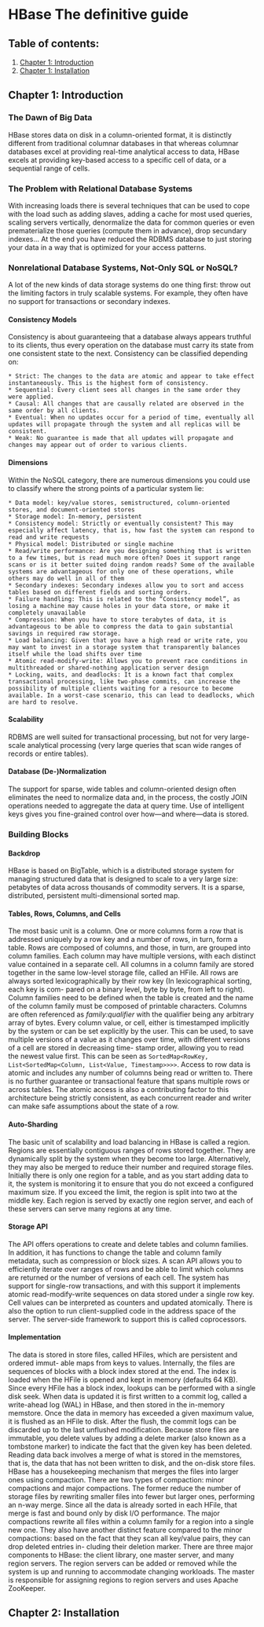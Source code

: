 # HBase The definitive guide
## Table of contents:
1. [Chapter 1: Introduction](#Chapter1)
2. [Chapter 1: Installation](#Chapter2)



## Chapter 1: Introduction<a name="Chapter1"></a>
### The Dawn of Big Data
HBase stores data on disk in a column-oriented format, it is distinctly different from traditional columnar databases in that whereas columnar databases excel at providing real-time analytical access to data, HBase excels at providing key-based access to a specific cell of data, or a sequential range of cells.

### The Problem with Relational Database Systems
With increasing loads there is several techniques that can be used to cope with the load such as adding slaves, adding a cache for most used queries, scaling servers vertically, denormalize the data for common queries or even prematerialize those queries (compute them in advance), drop secundary indexes...  At the end you have reduced the RDBMS database to just storing your data in a way that is optimized for your access patterns. 

### Nonrelational Database Systems, Not-Only SQL or NoSQL?
A lot of the new kinds of data storage systems do one thing first: throw out the limiting factors in truly scalable systems. For example, they often have no support for transactions or secondary indexes. 

#### Consistency Models
Consistency is about guaranteeing that a database always appears truthful to its clients, thus every operation on the database must carry its state from one consistent state to the next. Consistency can be classified depending on:

    * Strict: The changes to the data are atomic and appear to take effect instantaneously. This is the highest form of consistency.
    * Sequential: Every client sees all changes in the same order they were applied.
    * Causal: All changes that are causally related are observed in the same order by all clients.
    * Eventual: When no updates occur for a period of time, eventually all updates will propagate through the system and all replicas will be consistent.
    * Weak: No guarantee is made that all updates will propagate and changes may appear out of order to various clients.

#### Dimensions
Within the NoSQL category, there are numerous dimensions you could use to classify where the strong points of a particular system lie:

    * Data model: key/value stores, semistructured, column-oriented stores, and document-oriented stores
    * Storage model: In-memory, persistent
    * Consistency model: Strictly or eventually consistent? This may especially affect latency, that is, how fast the system can respond to read and write requests
    * Physical model: Distributed or single machine
    * Read/write performance: Are you designing something that is written to a few times, but is read much more often? Does it support range scans or is it better suited doing random reads? Some of the available systems are advantageous for only one of these operations, while others may do well in all of them
    * Secondary indexes: Secondary indexes allow you to sort and access tables based on different fields and sorting orders.
    * Failure handling: This is related to the “Consistency model”, as losing a machine may cause holes in your data store, or make it completely unavailable
    * Compression: When you have to store terabytes of data, it is advantageous to be able to compress the data to gain substantial savings in required raw storage.
    * Load balancing: Given that you have a high read or write rate, you may want to invest in a storage system that transparently balances itself while the load shifts over time
    * Atomic read-modify-write: Allows you to prevent race conditions in multithreaded or shared-nothing application server design
    * Locking, waits, and deadlocks: It is a known fact that complex transactional processing, like two-phase commits, can increase the possibility of multiple clients waiting for a resource to become available. In a worst-case scenario, this can lead to deadlocks, which are hard to resolve.

#### Scalability
RDBMS are well suited for transactional processing, but not for very large-scale analytical processing (very large queries that scan wide ranges of records or entire tables).

#### Database (De-)Normalization 
The support for sparse, wide tables and column-oriented design often eliminates the need to normalize data and, in the process, the costly JOIN operations needed to aggregate the data at query time. Use of intelligent keys gives you fine-grained control over how—and where—data is stored. 

### Building Blocks
#### Backdrop
HBase is based on BigTable, which is a distributed storage system for managing structured data that is designed to scale to a very large size: petabytes of data across thousands of commodity servers. It is a sparse, distributed, persistent multi-dimensional sorted map.

#### Tables, Rows, Columns, and Cells
The most basic unit is a column. One or more columns form a row that is addressed uniquely by a row key and a number of rows, in turn, form a table. Rows are composed of columns, and those, in turn, are grouped into column families. Each column may have multiple versions, with each distinct value contained in a separate cell. All columns in a column family are stored together in the same low-level storage file, called an HFile. All rows are always sorted lexicographically by their row key (In lexicographical sorting, each key is com- pared on a binary level, byte by byte, from left to right). 
Column families need to be defined when the table is created and the name of the column family must be composed of printable characters. Columns are often referenced as _family:qualifier_ with the qualifier being any arbitrary array of bytes.
Every column value, or cell, either is timestamped implicitly by the system or can be set explicitly by the user. This can be used, to save multiple versions of a value as it changes over time, with different versions of a cell are stored in decreasing time- stamp order, allowing you to read the newest value first. This can be seen as `SortedMap<RowKey, List<SortedMap<Column, List<Value, Timestamp>>>>`.
Access to row data is atomic and includes any number of columns being read or written to. There is no further guarantee or transactional feature that spans multiple rows or across tables. The atomic access is also a contributing factor to this architecture being strictly consistent, as each concurrent reader and writer can make safe assumptions about the state of a row.

#### Auto-Sharding
The basic unit of scalability and load balancing in HBase is called a region. Regions are essentially contiguous ranges of rows stored together. They are dynamically split by the system when they become too large. Alternatively, they may also be merged to reduce their number and required storage files. Initially there is only one region for a table, and as you start adding data to it, the system is monitoring it to ensure that you do not exceed a configured maximum size. If you exceed the limit, the region is split into two at the middle key. Each region is served by exactly one region server, and each of these servers can serve many regions at any time.

#### Storage API
The API offers operations to create and delete tables and column families. In addition, it has functions to change the table and column family metadata, such as compression or block sizes. A scan API allows you to efficiently iterate over ranges of rows and be able to limit which columns are returned or the number of versions of each cell. The system has support for single-row transactions, and with this support it implements atomic read-modify-write sequences on data stored under a single row key. Cell values can be interpreted as counters and updated atomically. There is also the option to run client-supplied code in the address space of the server. The server-side framework to support this is called coprocessors.

#### Implementation
The data is stored in store files, called HFiles, which are persistent and ordered immut- able maps from keys to values. Internally, the files are sequences of blocks with a block index stored at the end. The index is loaded when the HFile is opened and kept in memory (defaults 64 KB). Since every HFile has a block index, lookups can be performed with a single disk seek. When data is updated it is first written to a commit log, called a write-ahead log (WAL) in HBase, and then stored in the in-memory memstore. Once the data in memory has exceeded a given maximum value, it is flushed as an HFile to disk. After the flush, the commit logs can be discarded up to the last unflushed modification. Because store files are immutable, you delete values by adding a delete marker (also known as a tombstone marker) to indicate the fact that the given key has been deleted. Reading data back involves a merge of what is stored in the memstores, that is, the data that has not been written to disk, and the on-disk store files. HBase has a housekeeping mechanism that merges the files into larger ones using compaction. 
There are two types of compaction: minor compactions and major compactions. The former reduce the number of storage files by rewriting smaller files into fewer but larger ones, performing an n-way merge. Since all the data is already sorted in each HFile, that merge is fast and bound only by disk I/O performance. The major compactions rewrite all files within a column family for a region into a single new one. They also have another distinct feature compared to the minor compactions: based on the fact that they scan all key/value pairs, they can drop deleted entries in- cluding their deletion marker. 
There are three major components to HBase: the client library, one master server, and many region servers. The region servers can be added or removed while the system is up and running to accommodate changing workloads. The master is responsible for assigning regions to region servers and uses Apache ZooKeeper.


## Chapter 2: Installation<a name="Chapter2"></a>
